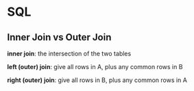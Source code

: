 # SQL

## Inner Join vs Outer Join

**inner join**: the intersection of the two tables

**left (outer) join**: give all rows in A, plus any common rows in B

**right (outer) join**: give all rows in B, plus any common rows in A